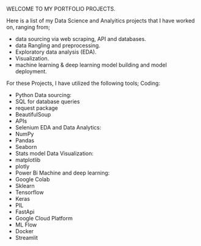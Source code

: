 WELCOME TO MY PORTFOLIO PROJECTS.

Here is a list of my Data Science and Analyitics projects that I have worked on, ranging from; 
- data sourcing via web scraping, API and databases. 
- data Rangling and preprocessing.
- Exploratory data analysis (EDA).
- Visualization.
- machine learning & deep learning model building and model deployment.



For these Projects, I have utilized the following tools;
Coding:
- Python 
Data sourcing:
- SQL for database queries
- request package
- BeautifulSoup
- APIs
- Selenium
EDA and Data Analytics:
- NumPy 
- Pandas 
- Seaborn 
- Stats model
Data Visualization:
- matplotlib
- plotly
- Power Bi
Machine and deep learning:
- Google Colab
- Sklearn
- Tensorflow
- Keras
- PIL
- FastApi
- Google Cloud Platform
- ML Flow 
- Docker
- Streamlit
